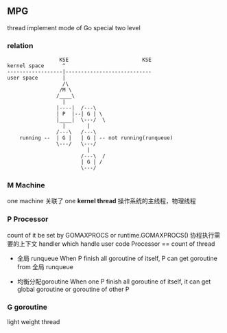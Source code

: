 ##  MPG 
thread implement mode of Go
special two level

###   relation
```shell
				 KSE						KSE
kernel space	  ^
------------------|----------------------------
user space		  |
				  /\
				 /M \
				/____\
				  |
				|----|	/---\
				| P  |--| G	| \
				|____|	\---/  \
				  |		  |
				/---\	/---\
	running	--	| G	|	| G	| -- not running(runqueue)
				\---/	\---/
						  |
						/---\  /
						| G	| /
						\---/
```


###   M Machine 
one machine 关联了 one **kernel thread**
操作系统的主线程，物理线程 


###   P Processor 
count of it be set by GOMAXPROCS or runtime.GOMAXPROCS()
协程执行需要的上下文 
handler which handle user code
Processor == count of thread

* 全局 runqueue
When P finish all goroutine of itself, P can get goroutine from 全局 runqueue

* 均衡分配goroutine
When one P finish all goroutine of itself, it can get global goroutine or goroutine of other P


###   G goroutine 
light weight thread


